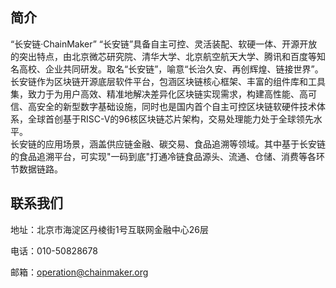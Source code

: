 
## 简介
“长安链·ChainMaker”
“长安链”具备自主可控、灵活装配、软硬一体、开源开放的突出特点，由北京微芯研究院、清华大学、北京航空航天大学、腾讯和百度等知名高校、企业共同研发。取名“长安链”，喻意“长治久安、再创辉煌、链接世界”。
<br/>长安链作为区块链开源底层软件平台，包涵区块链核心框架、丰富的组件库和工具集，致力于为用户高效、精准地解决差异化区块链实现需求，构建高性能、高可信、高安全的新型数字基础设施，同时也是国内首个自主可控区块链软硬件技术体系，全球首创基于RISC-V的96核区块链芯片架构，交易处理能力处于全球领先水平。
<br/>长安链的应用场景，涵盖供应链金融、碳交易、食品追溯等领域。其中基于长安链的食品追溯平台，可实现"一码到底"打通冷链食品源头、流通、仓储、消费等各环节数据链路。

## 联系我们
地址：北京市海淀区丹棱街1号互联网金融中心26层

电话：010-50828678

邮箱：operation@chainmaker.org